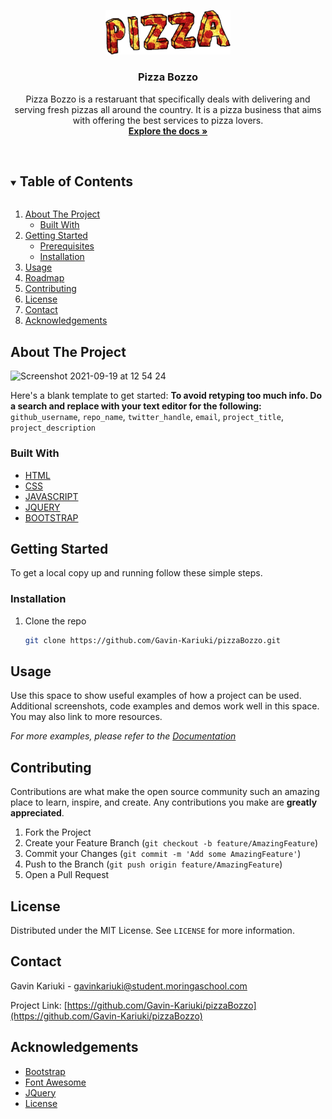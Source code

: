 <!--
*** Thanks for checking out the Best-README-Template. If you have a suggestion
*** that would make this better, please fork the repo and create a pull request
*** or simply open an issue with the tag "enhancement".
*** Thanks again! Now go create something AMAZING! :D
***
***
***
*** To avoid retyping too much info. Do a search and replace for the following:
*** github_username, repo_name, twitter_handle, email, project_title, project_description
-->



<!-- PROJECT SHIELDS -->
<!--
*** I'm using markdown "reference style" links for readability.
*** Reference links are enclosed in brackets [ ] instead of parentheses ( ).
*** See the bottom of this document for the declaration of the reference variables
*** for contributors-url, forks-url, etc. This is an optional, concise syntax you may use.
*** https://www.markdownguide.org/basic-syntax/#reference-style-links
-->
<p align="center">
    <img src="img/238-2388165_tumblr-pizza-png-letras-de-pizza-png.png" alt="Logo" width="200px">
  </a>
  <h3 align="center">Pizza Bozzo</h3>

  <p align="center">
    Pizza Bozzo is a restaruant that specifically deals with delivering and serving fresh pizzas all around the country. It is a pizza business that aims with offering the best services to pizza lovers.
    <br />
    <a href="https://github.com/Gavin-Kariuki/pizzaBozzo"><strong>Explore the docs »</strong></a>
    <br />
    <br />
  </p>
</p>



<!-- TABLE OF CONTENTS -->
<details open="open">
  <summary><h2 style="display: inline-block">Table of Contents</h2></summary>
  <ol>
    <li>
      <a href="#about-the-project">About The Project</a>
      <ul>
        <li><a href="#built-with">Built With</a></li>
      </ul>
    </li>
    <li>
      <a href="#getting-started">Getting Started</a>
      <ul>
        <li><a href="#prerequisites">Prerequisites</a></li>
        <li><a href="#installation">Installation</a></li>
      </ul>
    </li>
    <li><a href="#usage">Usage</a></li>
    <li><a href="#roadmap">Roadmap</a></li>
    <li><a href="#contributing">Contributing</a></li>
    <li><a href="#license">License</a></li>
    <li><a href="#contact">Contact</a></li>
    <li><a href="#acknowledgements">Acknowledgements</a></li>
  </ol>
</details>



<!-- ABOUT THE PROJECT -->
## About The Project

![Screenshot 2021-09-19 at 12 54 24](https://user-images.githubusercontent.com/89376826/133923447-ec2e76f2-e2be-4530-8f14-8d46dee40db4.png)


Here's a blank template to get started:
**To avoid retyping too much info. Do a search and replace with your text editor for the following:**
`github_username`, `repo_name`, `twitter_handle`, `email`, `project_title`, `project_description`


### Built With

* [HTML](https://html.com)
* [CSS](https://developer.mozilla.org/en-US/docs/Web/CSS)
* [JAVASCRIPT](https://developer.mozilla.org/en-US/docs/Web/JavaScript)
* [JQUERY](https://api.jquery.com)
* [BOOTSTRAP](https://getbootstrap.com)



<!-- GETTING STARTED -->
## Getting Started

To get a local copy up and running follow these simple steps.



### Installation

1. Clone the repo
   ```sh
   git clone https://github.com/Gavin-Kariuki/pizzaBozzo.git
   ```


<!-- USAGE EXAMPLES -->
## Usage

Use this space to show useful examples of how a project can be used. Additional screenshots, code examples and demos work well in this space. You may also link to more resources.

_For more examples, please refer to the [Documentation](https://example.com)_




<!-- CONTRIBUTING -->
## Contributing

Contributions are what make the open source community such an amazing place to learn, inspire, and create. Any contributions you make are **greatly appreciated**.

1. Fork the Project
2. Create your Feature Branch (`git checkout -b feature/AmazingFeature`)
3. Commit your Changes (`git commit -m 'Add some AmazingFeature'`)
4. Push to the Branch (`git push origin feature/AmazingFeature`)
5. Open a Pull Request



<!-- LICENSE -->
## License

Distributed under the MIT License. See `LICENSE` for more information.



<!-- CONTACT -->
## Contact

Gavin Kariuki - gavinkariuki@student.moringaschool.com

Project Link: [https://github.com/Gavin-Kariuki/pizzaBozzo](https://github.com/Gavin-Kariuki/pizzaBozzo)



<!-- ACKNOWLEDGEMENTS -->
## Acknowledgements

* [Bootstrap](https://getbootstrap.com)
* [Font Awesome](https://fontawesome.com)
* [JQuery](https://api.jquery.com)
* [License](https://choosealicense.com)





